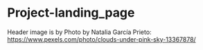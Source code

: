 # Project-landing_page

Header image is by Photo by Natalia García Prieto: https://www.pexels.com/photo/clouds-under-pink-sky-13367878/